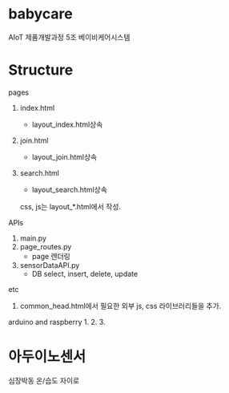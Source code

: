 # babycare
AIoT 제품개발과정 5조 베이비케어시스템

# Structure

pages
1. index.html
	- layout_index.html상속
2. join.html
	- layout_join.html상속
3. search.html
	- layout_search.html상속

	css, js는 layout_*.html에서 작성.

APIs
1. main.py
2. page_routes.py
	- page 렌더링
2. sensorDataAPI.py
	- DB select, insert, delete, update

etc
1. common_head.html에서 필요한 외부 js, css 라이브러리들을 추가.

arduino and raspberry
1.
2.
3.

# 아두이노센서

심장박동
온/습도
자이로
